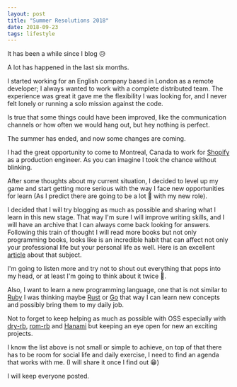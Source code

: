 ```yaml
---
layout: post
title: "Summer Resolutions 2018"
date: 2018-09-23
tags: lifestyle
---
```


It has been a while since I blog 😥

A lot has happened in the last six months.

I started working for an English company based in London as a remote developer; I always wanted to work with a complete distributed team. The experience was great it gave me the flexibility I was looking for, and I never felt lonely or running a solo mission against the code.

Is true that some things could have been improved, like the communication channels or how often we would hang out, but hey nothing is perfect.

The summer has ended, and now some changes are coming.

I had the great opportunity to come to Montreal, Canada to work for [Shopify](https://www.shopify.ca/) as a production engineer. As you can imagine I took the chance without blinking.

After some thoughts about my current situation, I decided to level up my game and start getting more serious with the way I face new opportunities for learn (As I predict there are going to be a lot 🎉 with my new role).

I decided that I will try blogging as much as possible and sharing what I learn in this new stage. That way I'm sure I will improve writing skills, and I will have an archive that I can always come back looking for answers. Following this train of thought I will read more books but not only programming books, looks like is an incredible habit that can affect not only your professional life but your personal life as well. Here is an excellent [article](https://medium.com/s/story/the-simple-truth-behind-reading-200-books-a-year-1767cb03af20) about that subject.

I'm going to listen more and try not to shout out everything that pops into my head, or at least I'm going to think about it twice 🧐.

Also, I want to learn a new programming language, one that is not similar to [Ruby](https://www.ruby-lang.org/en/) I was thinking maybe [Rust](https://www.rust-lang.org/en-US/) or [Go](https://golang.org/) that way I can learn new concepts and possibly bring them to my daily job.

Not to forget to keep helping as much as possible with OSS especially with [dry-rb](https://dry-rb.org/), [rom-rb](https://rom-rb.org/) and [Hanami](http://hanamirb.org/) but keeping an eye open for new an exciting projects.

I know the list above is not small or simple to achieve, on top of that there has to be room for social life and daily exercise, I need to find an agenda that works with me. (I will share it once I find out 😁)

I will keep everyone posted.
